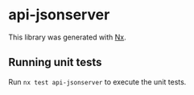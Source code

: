 # api-jsonserver

This library was generated with [Nx](https://nx.dev).

## Running unit tests

Run `nx test api-jsonserver` to execute the unit tests.

